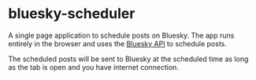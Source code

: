 # bluesky-scheduler

A single page application to schedule posts on Bluesky. The app runs entirely in the browser and uses the [Bluesky API](https://blueskyweb.xyz/docs/api) to schedule posts.

The scheduled posts will be sent to Bluesky at the scheduled time as long as the tab is open and you have internet connection.
